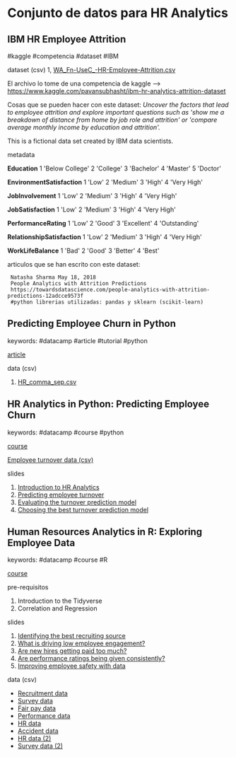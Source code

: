 # Conjunto de datos para HR Analytics

## IBM HR Employee Attrition

\#kaggle \#competencia \#dataset \#IBM

dataset (csv)
1, [WA_Fn-UseC_-HR-Employee-Attrition.csv](WA_Fn-UseC_-HR-Employee-Attrition.csv)

El archivo lo tome de una competencia de kaggle -->  https://www.kaggle.com/pavansubhasht/ibm-hr-analytics-attrition-dataset

Cosas que se pueden hacer con este dataset: *Uncover the factors that lead to employee attrition and explore important questions such as 'show me a breakdown of distance from home by job role and attrition' or 'compare average monthly income by education and attrition'.*

This is a fictional data set created by IBM data scientists.

metadata

**Education** 1 'Below College' 2 'College' 3 'Bachelor' 4 'Master' 5 'Doctor'

**EnvironmentSatisfaction** 1 'Low' 2 'Medium' 3 'High' 4 'Very High'

**JobInvolvement**
1 'Low' 2 'Medium' 3 'High' 4 'Very High'

**JobSatisfaction** 1 'Low' 2 'Medium' 3 'High' 4 'Very High'

**PerformanceRating**
1 'Low' 2 'Good' 3 'Excellent' 4 'Outstanding'

**RelationshipSatisfaction**
1 'Low' 2 'Medium' 3 'High' 4 'Very High'

**WorkLifeBalance** 1 'Bad' 2 'Good' 3 'Better' 4 'Best'

articulos que se han escrito con este dataset:
```
 Natasha Sharma May 18, 2018
 People Analytics with Attrition Predictions
 https://towardsdatascience.com/people-analytics-with-attrition-predictions-12adcce9573f
 #python librerias utilizadas: pandas y sklearn (scikit-learn)
```

## Predicting Employee Churn in Python

keywords: \#datacamp \#article \#tutorial \#python

[article](https://www.datacamp.com/community/tutorials/predicting-employee-churn-python)

data (csv)
1. [HR_comma_sep.csv](HR_comma_sep.csv)

## HR Analytics in Python: Predicting Employee Churn

keywords: \#datacamp \#course \#python

[course](https://www.datacamp.com/courses/hr-analytics-in-python-predicting-employee-churn)

[Employee turnover data (csv)](https://assets.datacamp.com/production/repositories/1765/datasets/ae888d00f9b36dd7d50a4afbc112761e2db766d2/turnover.csv)

slides
1. [Introduction to HR Analytics](https://s3.amazonaws.com/assets.datacamp.com/production/course_6221/slides/chapter1.pdf)
2. [Predicting employee turnover](https://s3.amazonaws.com/assets.datacamp.com/production/course_6221/slides/chapter2.pdf)
3. [Evaluating the turnover prediction model](https://s3.amazonaws.com/assets.datacamp.com/production/course_6221/slides/chapter3.pdf)
4. [Choosing the best turnover prediction model](https://s3.amazonaws.com/assets.datacamp.com/production/course_6221/solides/chapter4.pdf)

## Human Resources Analytics in R: Exploring Employee Data

keywords: \#datacamp \#course \#R

[course](https://www.datacamp.com/courses/human-resources-analytics-in-r-exploring-employee-data)

pre-requisitos
1. Introduction to the Tidyverse
2. Correlation and Regression

slides
1. [Identifying the best recruiting source](https://s3.amazonaws.com/assets.datacamp.com/production/course_5977/slides/chapter1.pdf)
2. [What is driving low employee engagement?](https://s3.amazonaws.com/assets.datacamp.com/production/course_5977/slides/chapter2.pdf)
3. [Are new hires getting paid too much?](https://s3.amazonaws.com/assets.datacamp.com/production/course_5977/slides/chapter3.pdf)
4. [Are performance ratings being given consistently?](https://s3.amazonaws.com/assets.datacamp.com/production/course_5977/slides/chapter4.pdf)
5. [Improving employee safety with data](https://s3.amazonaws.com/assets.datacamp.com/production/course_5977/slides/chapter5.pdf)

data (csv)
* [Recruitment data](https://assets.datacamp.com/production/course_5977/datasets/recruitment_data.csv)
* [Survey data](https://assets.datacamp.com/production/course_5977/datasets/survey_data.csv)
* [Fair pay data](https://assets.datacamp.com/production/course_5977/datasets/fair_pay_data.csv)
* [Performance data](https://assets.datacamp.com/production/course_5977/datasets/performance_data.csv)
* [HR data](https://assets.datacamp.com/production/course_5977/datasets/hr_data.csv)
* [Accident data](https://assets.datacamp.com/production/course_5977/datasets/accident_data.csv)
* [HR data (2)](https://assets.datacamp.com/production/course_5977/datasets/hr_data_2.csv)
* [Survey data (2)](https://assets.datacamp.com/production/course_5977/datasets/survey_data_2.csv)
